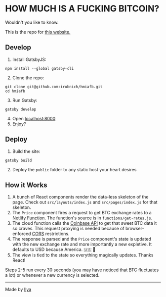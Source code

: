# HOW MUCH IS A FUCKING BITCOIN?
Wouldn't you like to know.

This is the repo for [this website.](https://howmuchisafuckingbitcoin.com)

## Develop
1. Install GatsbyJS:

```
npm install --global gatsby-cli
```

2. Clone the repo:

```
git clone git@github.com:irubnich/hmiafb.git
cd hmiafb
```

3. Run Gatsby:

```
gatsby develop
```

4. Open [localhost:8000]()
5. Enjoy?

## Deploy

1. Build the site:

```
gatsby build
```

2. Deploy the `public` folder to any static host your heart desires

## How it Works
1. A bunch of React components render the data-less skeleton of the page. Check out `src/layouts/index.js` and `src/pages/index.js` for that skeleton.
2. The `Price` component fires a request to get BTC exchange rates to a [Netlify Function](https://www.netlify.com/products/functions/). The function's source is in `functions/get-rates.js`.
3. The cloud function calls the [Coinbase API](https://developers.coinbase.com/api/v2) to get that sweet BTC data it so craves. This request proxying is needed because of browser-enforced [CORS](https://developer.mozilla.org/en-US/docs/Web/HTTP/CORS) restrictions.
4. The response is parsed and the `Price` component's state is updated with the new exchange rate and more importantly a new expletive. It defaults to USD because America. 🇺🇸 🦅
5. The view is tied to the state so everything magically updates. Thanks React!

Steps 2-5 run every 30 seconds (you may have noticed that BTC fluctuates a lot) or whenever a new currency is selected.

---

Made by [Ilya](https://twitter.com/irubnich)